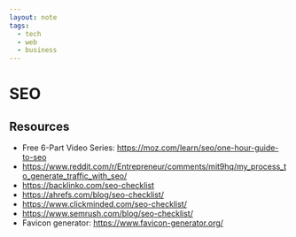 ```yaml
---
layout: note
tags:
  - tech
  - web
  - business
---
```


# SEO

## Resources

- Free 6-Part Video Series: https://moz.com/learn/seo/one-hour-guide-to-seo
- https://www.reddit.com/r/Entrepreneur/comments/mit9hq/my_process_to_generate_traffic_with_seo/
- https://backlinko.com/seo-checklist
- https://ahrefs.com/blog/seo-checklist/
- https://www.clickminded.com/seo-checklist/
- https://www.semrush.com/blog/seo-checklist/
- Favicon generator: https://www.favicon-generator.org/
